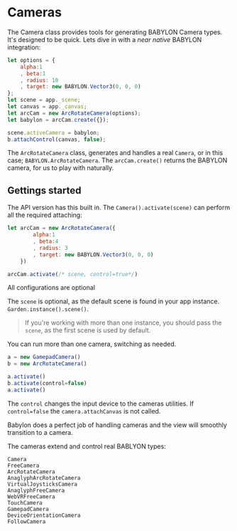 # Cameras

The Camera class provides tools for generating BABYLON Camera types. It's designed to be quick. Lets dive in with a _near native_ BABYLON integration:

```js
let options = {
    alpha:1
    , beta:1
    , radius: 10
    , target: new BABYLON.Vector3(0, 0, 0)
};
let scene = app._scene;
let canvas = app._canvas;
let arcCam = new ArcRotateCamera(options);
let babylon = arcCam.create({});

scene.activeCamera = babylon;
b.attachControl(canvas, false);
```

The `ArcRotateCamera` class, generates and handles a real `Camera`, or in this case; `BABYLON.ArcRotateCamera`. The `arcCam.create()` returns the BABYLON camera, for us to play with naturally.

## Gettings started

The API version has this built in. The `Camera().activate(scene)` can perform all the required attaching:

```js
let arcCam = new ArcRotateCamera({
        alpha:1
        , beta:4
        , radius: 3
        , target: new BABYLON.Vector3(0, 0, 0)
    })

arcCam.activate(/* scene, control=true*/)
```

All configurations are optional

The `scene` is optional, as the default scene is found in your app instance. `Garden.instance().scene()`.

> If you're working with more than one instance, you should pass the `scene`, as the first scene is used by default.

You can run more than one camera, switching as needed.

```js
a = new GamepadCamera()
b = new ArcRotateCamera()

a.activate()
b.activate(control=false)
a.activate()
```

The `control` changes the input device to the cameras utilities. If `control=false` the `camera.attachCanvas` is not called.

Babylon does a perfect job of handling cameras and the view will smoothly transition to a camera.

The cameras extend and control real BABLYON types:
```
Camera
FreeCamera
ArcRotateCamera
AnaglyphArcRotateCamera
VirtualJoysticksCamera
AnaglyphFreeCamera
WebVRFreeCamera
TouchCamera
GamepadCamera
DeviceOrientationCamera
FollowCamera
```

